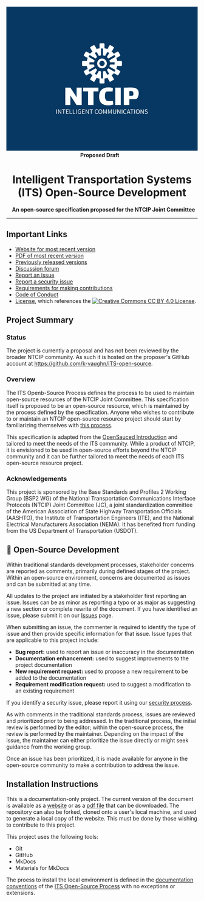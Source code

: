 <div align="center">
  <img alt="NTCIP" src="images/NTCIP.jpg">
  <strong>Proposed Draft</strong>    
  <h1>Intelligent Transportation Systems (ITS) Open-Source Development</h1>
  <strong>An open-source specification proposed for the NTCIP Joint Committee</strong>
</div>


---
## Important Links

- [Website for most recent version](https://k-vaughn.github.io/ITS-open-source/)
- [PDF of most recent version](https://k-vaughn.github.io/ITS-open-source/)
- [Previously released versions](https://www.github.com/k-vaughn/ITS-open-source/releases)
- [Discussion forum](https://k-vaughn.github.io/ITS-open-source/discussions)
- [Report an issue](https://k-vaughn.github.io/ITS-open-source/issues)
- [Report a security issue](SECURITY.md)
- [Requirements for making contributions](CONTRIBUTING.md)
- [Code of Conduct](CODE_OF_CONDUCT.md)
- [License](LICENSE.md), which references the [![Creative Commons CC BY 4.0 License](https://i.creativecommons.org/l/by/4.0/88x31.png)](https://creativecommons.org/licenses/by/4.0/). 

## Project Summary

### Status

The project is currently a proposal and has not been reviewed by the broader NTCIP community. As such it is hosted on the proposer's GitHub account at https://github.com/k-vaughn/ITS-open-source.

### Overview
The ITS Openb-Source Process defines the process to be used to maintain open-source resources of the NTCIP Joint Committee. This specification itself is proposed to be an open-source resource, which is maintained by the process defined by the specification. Anyone who wishes to contribute to or maintain an NTCIP open-source resource project should start by familiarizing themselves with [this process](https://k-vaughn.github.io/ITS-open-source/).

This specification is adapted from the [OpenSauced Introduction](https://github.com/open-sauced/intro) and tailored to meet the needs of the ITS community. While a product of NTCIP, it is envisioned to be used in open-source efforts beyond the NTCIP community and it can be further tailored to meet the needs of each ITS open-source resource project.

### Acknowledgements
This project is sponsored by the Base Standards and Profiles 2 Working Group (BSP2 WG) of the National Transportation Communications Interface Protocols (NTCIP) Joint Committee (JC), a joint standardization committee of the American Association of State Highway Transportation Officials (AASHTO), the Institute of Transportation Engineers (ITE), and the National Electrical Manufacturers Association (NEMA). It has benefited from funding from the US Department of Transportation (USDOT).

## 🤝 Open-Source Development

Within traditional standards development processes, stakeholder concerns are reported as comments, primarily during defined stages of the project. Within an open-source environment, concerns are documented as issues and can be submitted at any time. 

All updates to the project are initiated by a stakeholder first reporting an issue. Issues can be as minor as reporting a typo or as major as suggesting a new section or complete rewrite of the document. If you have identified an issue, please submit it on our [Issues](https://k-vaughn.github.io/ITS-open-source/issues) page.

When submitting an issue, the commenter is required to identify the type of issue and then provide specific information for that issue. Issue types that are applicable to this project include:

- **Bug report:** used to report an issue or inaccuracy in the documentation
- **Documentation enhancement:** used to suggest improvements to the project documentation
- **New requirement request:** used to propose a new requirement to be added to the documentation
- **Requirement modification request:** used to suggest a modification to an existing requirement

If you identify a security issue, please report it using our [security process](SECURITY.md).

As with comments in the traditional standards process, issues are reviewed and prioritized prior to being addressed. In the traditional process, the initial review is performed by the editor; within the open-source process, the review is performed by the maintainer. Depending on the impact of the issue, the maintainer can either prioritize the issue directly or might seek guidance from the working group.

Once an issue has been prioritized, it is made available for anyone in the open-source community to make a contribution to address the issue.

## Installation Instructions

This is a documentation-only project. The current version of the document is available as a [website](https://k-vaughn.github.io/ITS-open-source/) or as a [pdf file](https://k-vaughn.github.io/ITS-open-source/pdf) that can be downloaded. The repository can also be forked, cloned onto a user's local machine, and used to generate a local copy of the website. This must be done by those wishing to contribute to this project. 

This project uses the following tools:

- Git
- GitHub
- MkDocs
- Materials for MkDocs

The proess to install the local environment is defined in the [documentation conventions](https://k-vaughn.github.io/ITS-open-source/) of the [ITS Open-Source Process](https://k-vaughn.github.io/ITS-open-source/) with no exceptions or extensions. 


